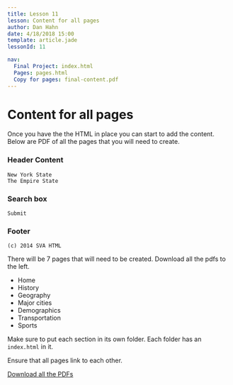 ```yaml
---
title: Lesson 11
lesson: Content for all pages
author: Dan Hahn
date: 4/18/2018 15:00
template: article.jade
lessonId: 11

nav:
  Final Project: index.html
  Pages: pages.html
  Copy for pages: final-content.pdf
---
```


# Content for all pages

Once you have the the HTML in place you can start to add the content. Below are PDF of all the pages that you will need to create.

### Header Content

    New York State
    The Empire State

### Search box

    Submit

### Footer

    (c) 2014 SVA HTML

There will be 7 pages that will need to be created. Download all the pdfs to the left.

* Home
* History
* Geography
* Major cities
* Demographics
* Transportation
* Sports

Make sure to put each section in its own folder. Each folder has an `index.html` in it.

Ensure that all pages link to each other.

<a href="pdfs.zip" class="btn">Download all the PDFs</a>
